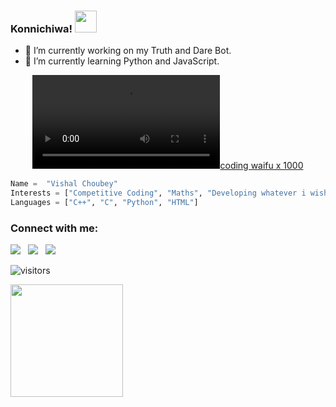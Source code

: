 ### Konnichiwa! <img src="https://raw.githubusercontent.com/MartinHeinz/MartinHeinz/master/wave.gif" width="35px">

- 🔭 I’m currently working on my Truth and Dare Bot.
- 🌱 I’m currently learning Python and JavaScript.

<div align=center>
  
[![coding waifu x 1000](coderwaifu.mp4)](https://github.com/VishalChoubey1019)
</div>

```python
Name =  "Vishal Choubey"
Interests = ["Competitive Coding", "Maths", "Developing whatever i wish" and "Anime"]
Languages = ["C++", "C", "Python", "HTML"]
```

### Connect with me:
<div align=left>
<a href="https://www.linkedin.com/in/vishal-choubey-786a92182" alt="Vishal Choubey | LinkedIn"><img src="https://img.icons8.com/fluent/48/000000/linkedin.png" ></a> &nbsp;
<a href="https://twitter.com/BlueFaceTantal1?s=08 " alt="@BluefaceTantal1 twitter"><img src="https://img.icons8.com/color/48/000000/twitter--v1.png" ></a> &nbsp;
<a href="https://www.instagram.com/vishal.choubey.106/ " alt="vishal.choubey.106 | Instagram"><img src="https://img.icons8.com/fluent/48/000000/instagram-new.png" ></a> &nbsp;
</div>

   

![visitors](https://visitor-badge.glitch.me/badge?page_id={VishalChoubey1019}.{github.com/VishalChoubey1019})

<img height="180em" src="https://github-readme-stats.vercel.app/api?username=VishalChoubey1019_icons=true&hide_border=true&&count_private=true&include_all_commits=true" />
<!--
**VishalChoubey1019/VishalChoubey1019** is a ✨ _special_ ✨ repository because its `README.md` (this file) appears on your GitHub profile.




